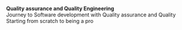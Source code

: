 **Quality assurance and Quality Engineering**<br>
Journey to Software development with Quality assurance and Quality<br>
Starting from scratch to being a pro<br>

